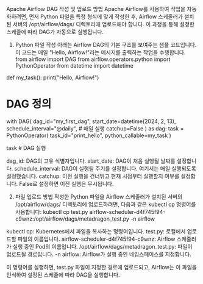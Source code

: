 Apache Airflow DAG 작성 및 업로드 방법
Apache Airflow를 사용하여 작업을 자동화하려면, 먼저 Python 파일을 특정 형식에 맞게 작성한 후, Airflow 스케줄러가 설치된 서버의 /opt/airflow/dags/ 디렉토리에 업로드해야 합니다. 이 과정을 통해 설정한 스케줄에 따라 DAG가 자동으로 실행됩니다.
1. Python 파일 작성
아래는 Airflow DAG의 기본 구조를 보여주는 샘플 코드입니다. 이 코드는 매일 "Hello, Airflow!"라는 메시지를 출력하는 작업을 수행합니다.
from airflow import DAG
from airflow.operators.python import PythonOperator
from datetime import datetime

def my_task():
    print("Hello, Airflow!")

# DAG 정의
with DAG(
    dag_id="my_first_dag",
    start_date=datetime(2024, 2, 13),
    schedule_interval="@daily",  # 매일 실행
    catchup=False
) as dag:
    task = PythonOperator(
        task_id="print_hello",
        python_callable=my_task
    )

task  # DAG 실행


dag_id: DAG의 고유 식별자입니다.
start_date: DAG이 처음 실행될 날짜를 설정합니다.
schedule_interval: DAG이 실행될 주기를 설정합니다. 여기서는 매일 실행되도록 설정했습니다.
catchup: 이전 실행을 건너뛰고 현재 시점부터 실행할지 여부를 설정합니다. False로 설정하면 이전 실행은 무시됩니다.

2. 파일 업로드 방법
작성한 Python 파일을 Airflow 스케줄러가 설치된 서버의 /opt/airflow/dags/ 디렉토리에 업로드하려면, 다음과 같은 kubectl cp 명령어를 사용합니다:
kubectl cp test.py airflow-scheduler-d4f745f94-c9wnz:/opt/airflow/dags/metadragon_test.py -n airflow


kubectl cp: Kubernetes에서 파일을 복사하는 명령어입니다.
test.py: 로컬에서 업로드할 파일의 이름입니다.
airflow-scheduler-d4f745f94-c9wnz: Airflow 스케줄러가 실행 중인 Pod의 이름입니다.
/opt/airflow/dags/metadragon_test.py: 파일이 업로드될 경로입니다.
-n airflow: Airflow가 실행 중인 네임스페이스를 지정합니다.

이 명령어를 실행하면, test.py 파일이 지정한 경로에 업로드되고, Airflow는 이 파일을 인식하여 설정된 스케줄에 따라 DAG을 실행합니다.
